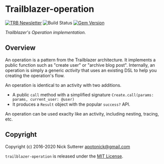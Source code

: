 # Trailblazer-operation
[![TRB Newsletter](https://img.shields.io/badge/TRB-newsletter-lightgrey.svg)](http://trailblazer.to/newsletter/)
![Build
Status](https://github.com/trailblazer/trailblazer-operation/actions/workflows/ci.yml/badge.svg?branch=master)
[![Gem Version](https://badge.fury.io/rb/trailblazer-operation.svg)](http://badge.fury.io/rb/trailblazer-operation)

_Trailblazer's Operation implementation._

## Overview

An operation is a pattern from the Trailblazer architecture. It implements a public function such as "create user" or "archive blog post". Internally, an operation is simply a generic _activity_ that uses an existing DSL to help you creating the operation's flow.

An operation is identical to an activity with two additions.

* A public `call` method with a simplified signature `Create.call(params: params, current_user: @user)`
* It produces a `Result` object with the popular `success?` API.

An operation can be used exaclty like an activity, including nesting, tracing, etc.

## Copyright

Copyright (c) 2016-2020 Nick Sutterer <apotonick@gmail.com>

`trailblazer-operation` is released under the [MIT License](http://www.opensource.org/licenses/MIT).

